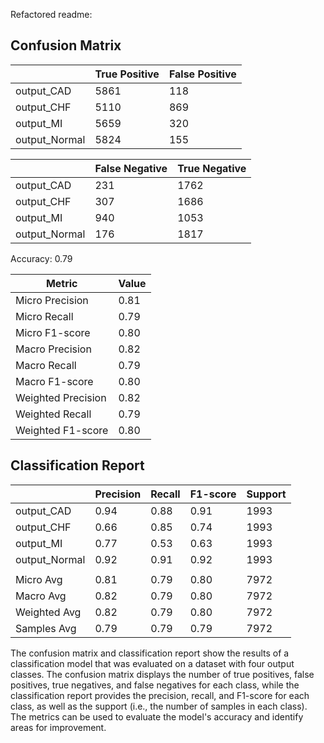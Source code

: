Refactored readme:

## Confusion Matrix

|                   | True Positive | False Positive |
|-------------------|---------------|----------------|
| output_CAD        | 5861          | 118            |
| output_CHF        | 5110          | 869            |
| output_MI         | 5659          | 320            |
| output_Normal     | 5824          | 155            |

|                   | False Negative | True Negative |
|-------------------|---------------|---------------|
| output_CAD        | 231           | 1762          |
| output_CHF        | 307           | 1686          |
| output_MI         | 940           | 1053          |
| output_Normal     | 176           | 1817          |

Accuracy: 0.79

| Metric            | Value         |
|-------------------|---------------|
| Micro Precision   | 0.81          |
| Micro Recall      | 0.79          |
| Micro F1-score    | 0.80          |
| Macro Precision   | 0.82          |
| Macro Recall      | 0.79          |
| Macro F1-score    | 0.80          |
| Weighted Precision| 0.82          |
| Weighted Recall   | 0.79          |
| Weighted F1-score | 0.80          |

## Classification Report

|                   | Precision | Recall  | F1-score | Support |
|-------------------|-----------|---------|----------|---------|
| output_CAD        | 0.94      | 0.88    | 0.91     | 1993    |
| output_CHF        | 0.66      | 0.85    | 0.74     | 1993    |
| output_MI         | 0.77      | 0.53    | 0.63     | 1993    |
| output_Normal     | 0.92      | 0.91    | 0.92     | 1993    |
|                   |           |         |          |         |
| Micro Avg         | 0.81      | 0.79    | 0.80     | 7972    |
| Macro Avg         | 0.82      | 0.79    | 0.80     | 7972    |
| Weighted Avg      | 0.82      | 0.79    | 0.80     | 7972    |
| Samples Avg       | 0.79      | 0.79    | 0.79     | 7972    |

The confusion matrix and classification report show the results of a classification model that was evaluated on a dataset with four output classes. The confusion matrix displays the number of true positives, false positives, true negatives, and false negatives for each class, while the classification report provides the precision, recall, and F1-score for each class, as well as the support (i.e., the number of samples in each class). The metrics can be used to evaluate the model's accuracy and identify areas for improvement.
